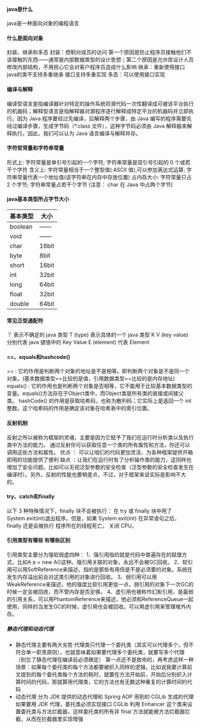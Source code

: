 #### java是什么
java是一种面向对象的编程语言

#### 什么是面向对象
封装、继承和多态
封装：控制对成员的访问 第一个原因是防止程序员接触他们不该接触的东西——通常是内部数据类型的设计思想；第二个原因是允许库设计人员修改内部结构，不用担心它会对客户程序员造成什么影响
继承：重新使用接口 java的类不支持多重继承  接口支持多重实现
多态：可以使用接口实现

#### 编译与解释
编译型语言是指编译器针对特定的操作系统将源代码一次性翻译成可被该平台执行的机器码；解释型语言是指解释器对源程序逐行解释成特定平台的机器码并立即执行。因为 Java 程序要经过先编译，后解释两个步骤，由 Java 编写的程序需要先经过编译步骤，生成字节码（*.class 文件），这种字节码必须由 Java 解释器来解释执行。因此，我们可以认为 Java 语言编译与解释并存。

#### 字符型常量和字符串常量
形式上: 字符常量是单引号引起的一个字符; 字符串常量是双引号引起的 0 个或若干个字符
含义上: 字符常量相当于一个整型值( ASCII 值),可以参加表达式运算; 字符串常量代表一个地址值(该字符串在内存中存放位置)
占内存大小: 字符常量只占 2 个字节; 字符串常量占若干个字节 (注意： char 在 Java 中占两个字节)

#### java基本类型所占字节大小
|  基本类型  |   大小  |
|   ----    |   ----   |
|  boolean  |    ——    |
|  void     |    ——    |
|  char     |   16bit  |
|  byte     |    8bit  |
|  short    |   16bit  |
|  int      |   32bit  |
|  long     |   64bit  |
|  float    |   32bit  |
|  double   |   64bit  |

#### 常见泛型通配符
？ 表示不确定的 java 类型
T (type) 表示具体的一个 java 类型
K V (key value) 分别代表 java 键值中的 Key Value
E (element) 代表 Element

#### ==、equals和hashcode()
== : 它的作用是判断两个对象的地址是不是相等。即判断两个对象是不是同一个对象。(基本数据类型==比较的是值，引用数据类型==比较的是内存地址)
equals() : 它的作用也是判断两个对象是否相等，它不能用于比较基本数据类型的变量。equals()方法存在于Object类中，而Object类是所有类的直接或间接父类。
hashCode() 的作用是获取哈希码，也称为散列码；它实际上是返回一个 int 整数。这个哈希码的作用是确定该对象在哈希表中的索引位置。

#### 反射机制
反射之所以被称为框架的灵魂，主要是因为它赋予了我们在运行时分析类以及执行类中方法的能力。
通过反射你可以获取任意一个类的所有属性和方法，你还可以调用这些方法和属性。
优点 ： 可以让咱们的代码更加灵活、为各种框架提供开箱即用的功能提供了便利
缺点 ：让我们在运行时有了分析操作类的能力，这同样也增加了安全问题。比如可以无视泛型参数的安全检查（泛型参数的安全检查发生在编译时）。另外，反射的性能也要稍差点，不过，对于框架来说实际是影响不大的。

#### try、catch和finally
以下 3 种特殊情况下，finally 块不会被执行：
在 try 或 finally 块中用了 System.exit(int)退出程序。但是，如果 System.exit(int) 在异常语句之后，finally 还是会被执行
程序所在的线程死亡。
关闭 CPU。

#### 引用类型有哪些 有哪些区别
引用类型主要分为强软弱虚四种：
1、强引用指的就是代码中普遍存在的赋值方式，比如A a = new A()这种。强引用关联的对象，永远不会被GC回收。
2、软引用可以用SoftReference来描述，指的是那些有用但是不是必须要的对象。系统在发生内存溢出前会对这类引用的对象进行回收。
3、弱引用可以用WeakReference来描述，他的强度比软引用更低一点，弱引用的对象下一次GC的时候一定会被回收，而不管内存是否足够。
4、虚引用也被称作幻影引用，是最弱的引用关系，可以用PhantomReference来描述，他必须和ReferenceQueue一起使用，同样的当发生GC的时候，虚引用也会被回收。可以用虚引用来管理堆外内存。

##### 静态代理和动态代理
- 静态代理主要有两大劣势
  代理类只代理一个委托类（其实可以代理多个，但不符合单一职责原则），也就意味着如果要代理多个委托类，就要写多个代理（别忘了静态代理在编译前必须确定）
  第一点还不是致命的，再考虑这样一种场景：如果每个委托类的每个方法都要被织入同样的逻辑，比如说我要计算前文提到的每个委托类每个方法的耗时，就要在方法开始前，开始后分别织入计算时间的代码，那就算用代理类，它的方法也有无数这种重复的计算时间的代码
- 动态代理 分为 JDK 提供的动态代理和 Spring AOP 用到的 CGLib 生成的代理
  如果要用 JDK 代理，委托类必须实现接口
  CGLib 利用 Enhancer 这个类来设置委托类与方法拦截器，这样委托类的所有非 final 方法就能被方法拦截器拦截，从而在拦截器里实现增强